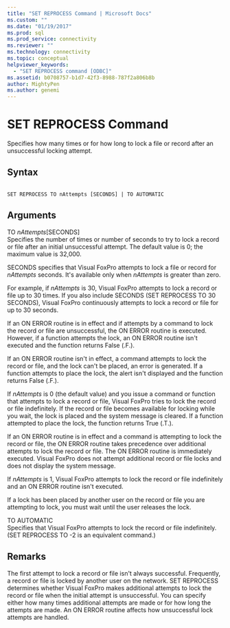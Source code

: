 ```yaml
---
title: "SET REPROCESS Command | Microsoft Docs"
ms.custom: ""
ms.date: "01/19/2017"
ms.prod: sql
ms.prod_service: connectivity
ms.reviewer: ""
ms.technology: connectivity
ms.topic: conceptual
helpviewer_keywords: 
  - "SET REPROCESS command [ODBC]"
ms.assetid: b0708757-b1d7-42f3-8988-787f2a806b8b
author: MightyPen
ms.author: genemi
---
```

# SET REPROCESS Command
Specifies how many times or for how long to lock a file or record after an unsuccessful locking attempt.  
  
## Syntax  
  
```  
  
SET REPROCESS TO nAttempts [SECONDS] | TO AUTOMATIC  
```  
  
## Arguments  
 TO *nAttempts*[SECONDS]  
 Specifies the number of times or number of seconds to try to lock a record or file after an initial unsuccessful attempt. The default value is 0; the maximum value is 32,000.  
  
 SECONDS specifies that Visual FoxPro attempts to lock a file or record for *nAttempts* seconds. It's available only when *nAttempts* is greater than zero.  
  
 For example, if *nAttempts* is 30, Visual FoxPro attempts to lock a record or file up to 30 times. If you also include SECONDS (SET REPROCESS TO 30 SECONDS), Visual FoxPro continuously attempts to lock a record or file for up to 30 seconds.  
  
 If an ON ERROR routine is in effect and if attempts by a command to lock the record or file are unsuccessful, the ON ERROR routine is executed. However, if a function attempts the lock, an ON ERROR routine isn't executed and the function returns False (.F.).  
  
 If an ON ERROR routine isn't in effect, a command attempts to lock the record or file, and the lock can't be placed, an error is generated. If a function attempts to place the lock, the alert isn't displayed and the function returns False (.F.).  
  
 If *nAttempts* is 0 (the default value) and you issue a command or function that attempts to lock a record or file, Visual FoxPro tries to lock the record or file indefinitely. If the record or file becomes available for locking while you wait, the lock is placed and the system message is cleared. If a function attempted to place the lock, the function returns True (.T.).  
  
 If an ON ERROR routine is in effect and a command is attempting to lock the record or file, the ON ERROR routine takes precedence over additional attempts to lock the record or file. The ON ERROR routine is immediately executed. Visual FoxPro does not attempt additional record or file locks and does not display the system message.  
  
 If *nAttempts* is 1, Visual FoxPro attempts to lock the record or file indefinitely and an ON ERROR routine isn't executed.  
  
 If a lock has been placed by another user on the record or file you are attempting to lock, you must wait until the user releases the lock.  
  
 TO AUTOMATIC  
 Specifies that Visual FoxPro attempts to lock the record or file indefinitely. (SET REPROCESS TO -2 is an equivalent command.)  
  
## Remarks  
 The first attempt to lock a record or file isn't always successful. Frequently, a record or file is locked by another user on the network. SET REPROCESS determines whether Visual FoxPro makes additional attempts to lock the record or file when the initial attempt is unsuccessful. You can specify either how many times additional attempts are made or for how long the attempts are made. An ON ERROR routine affects how unsuccessful lock attempts are handled.
